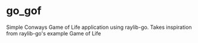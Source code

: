 # go_gof
Simple Conways Game of Life application using raylib-go. Takes inspiration from raylib-go's example Game of Life
